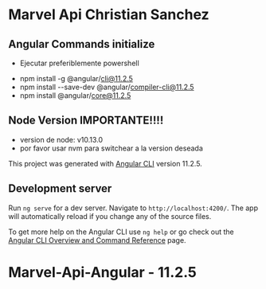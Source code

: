 # Marvel Api Christian Sanchez

## Angular Commands initialize

 * Ejecutar preferiblemente powershell
  - npm install -g @angular/cli@11.2.5
  - npm install --save-dev @angular/compiler-cli@11.2.5
  - npm install @angular/core@11.2.5

## Node Version IMPORTANTE!!!!
 - version de node: v10.13.0
 - por favor usar nvm para switchear a la version deseada

This project was generated with [Angular CLI](https://github.com/angular/angular-cli) version 11.2.5.

## Development server

Run `ng serve` for a dev server. Navigate to `http://localhost:4200/`. The app will automatically reload if you change any of the source files.

To get more help on the Angular CLI use `ng help` or go check out the [Angular CLI Overview and Command Reference](https://angular.io/cli) page.
# Marvel-Api-Angular - 11.2.5
